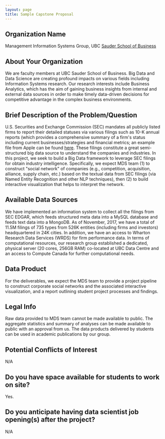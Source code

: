 ```yaml
---
layout: page
title: Sample Capstone Proposal
---
```


## Organization Name
Management Information Systems Group, UBC [Sauder School of Business](https://www.sauder.ubc.ca/)

## About Your Organization
We are faculty members at UBC Sauder School of Business. Big Data and Data Science are creating profound impacts on various fields including Information Systems research. Our research interests include Business Analytics, which has the aim of gaining business insights from internal and external data sources in order to make timely data-driven decisions for competitive advantage in the complex business environments. 

## Brief Description of the Problem/Question
U.S. Securities and Exchange Commission (SEC) mandates all publicly listed firms to report their detailed statuses via various filings such as 10-K annual reports (which provides a comprehensive summary of a firm's status including current businesses/strategies and financial metrics; an example file from Apple can be found [here](https://www.sec.gov/Archives/edgar/data/320193/000119312515356351/d17062d10k.htm). These filings constitute a great semi-structured big data source to understand the companies and industries. In this project, we seek to build a Big Data framework to leverage SEC filings for obtain industry intelligence. Specifically, we expect MDS team (1) to construct "social network" of companies (e.g., competition, acquisition, alliance, supply chain, etc.) based on the textual data from SEC filings (via Named Entity Recognition and other NLP techniques), then (2) to build interactive visualization that helps to interpret the network. 

## Available Data Sources
We have implemented an information system to collect all the filings from SEC EDGAR, which feeds structured meta data into a MySQL database and feeds text data into a MongoDB.  As of November, 2017, we have a total of 11.5M filings of 735 types from 526K entities (including firms and investors) headquartered in 24K cities. In addition, we have an access to Wharton Research Data Services (WRDS) for firm performance data. In terms of computational resources, our research group established a dedicated, physical server (20 cores, 256GB RAM) co-located at UBC Data Centre and an access to Compute Canada for further computational needs.

## Data Product
For the deliverables, we expect the MDS team to provide a project pipeline to construct corporate social networks and the associated interactive visualization, and a report outlining student project processes and findings.

## Legal Info
Raw data provided to MDS team cannot be made available to public. The aggregate statistics and summary of analyses can be made available to public with an approval from us. The data products delivered by students can be used in academic publications by our group. 

## Potential Conflicts of Interest
N/A

## Do you have space available for students to work on site?
Yes.

## Do you anticipate having data scientist job opening(s) after the project?
N/A

